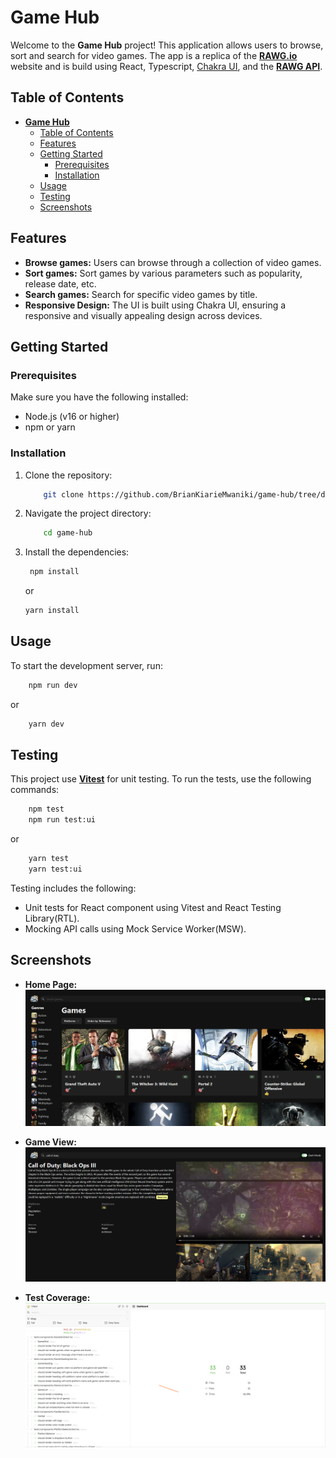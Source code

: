 # **Game Hub**

Welcome to the **Game Hub** project! This application allows users to browse, sort and search for video games. The app is a replica of the **[RAWG.io](https://rawg.io)** website and is build using React, Typescript, [Chakra UI](https://v2.chakra-ui.com/), and the **[RAWG API](<https://api.rawg.io/docs/>)**.

## Table of Contents

- [**Game Hub**](#game-hub)
  - [Table of Contents](#table-of-contents)
  - [Features](#features)
  - [Getting Started](#getting-started)
    - [Prerequisites](#prerequisites)
    - [Installation](#installation)
  - [Usage](#usage)
  - [Testing](#testing)
  - [Screenshots](#screenshots)

## Features

- **Browse games:** Users can browse through a collection of video games.
- **Sort games:** Sort games by various parameters such as popularity, release date, etc.
- **Search games:** Search for specific video games by title.
- **Responsive Design:** The UI is built using Chakra UI, ensuring a responsive and visually appealing design across devices.

## Getting Started

### Prerequisites

Make sure you have the following installed:

- Node.js (v16 or higher)
- npm or yarn

### Installation

1. Clone the repository:

    ```bash
        git clone https://github.com/BrianKiarieMwaniki/game-hub/tree/develop
    ```

2. Navigate the project directory:

    ```bash
        cd game-hub
    ```

3. Install the dependencies:

   ```bash
    npm install
   ```

   or

   ```bash
   yarn install
   ```

## Usage

To start the development server, run:

```bash
    npm run dev
```

or

```bash
    yarn dev
```

## Testing

This project use **[Vitest](https://vitest.dev/)** for unit testing. To run the tests, use the following commands:

```bash
    npm test
    npm run test:ui
```

or

```bash
    yarn test
    yarn test:ui
```

Testing includes the following:

- Unit tests for React component using Vitest and React Testing Library(RTL).
- Mocking API calls using Mock Service Worker(MSW).

## Screenshots

- **Home Page:**
  ![Home Page](screenshots/game-hub-home-page.png)

- **Game View:**
  ![Game View](screenshots/game-hub-game-view.png)

- **Test Coverage:**
   ![Test Coverage](screenshots/game-hub-test-coverage.png)
